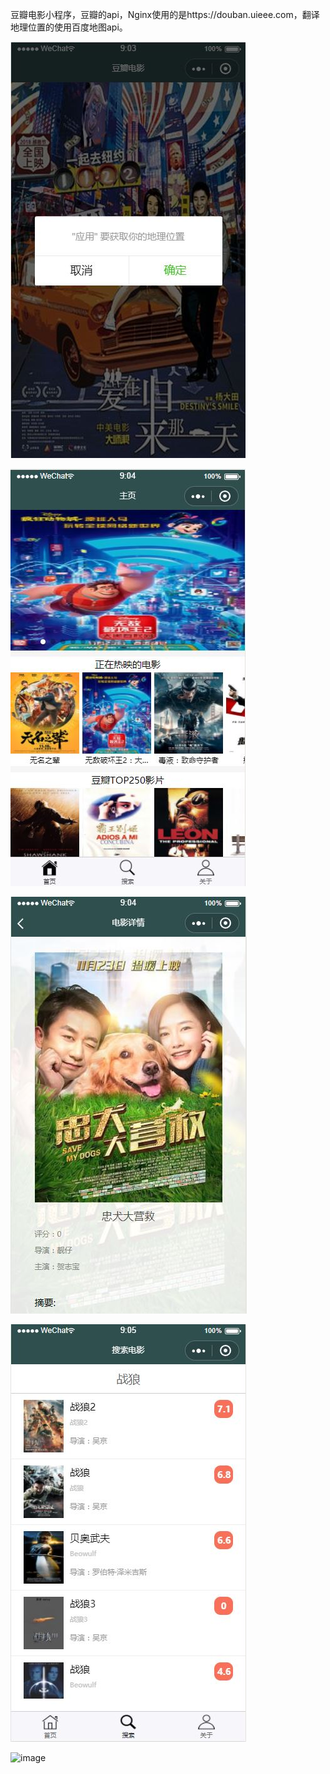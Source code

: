 ﻿豆瓣电影小程序，豆瓣的api，Nginx使用的是https://douban.uieee.com，翻译地理位置的使用百度地图api。

![image](https://github.com/WWongs/xcx/blob/master/doubanMovieDemo/introduce/1.JPG)

![image](https://github.com/WWongs/xcx/blob/master/doubanMovieDemo/introduce/2.JPG)


![image](https://github.com/WWongs/xcx/blob/master/doubanMovieDemo/introduce/3.JPG
)

![image](https://github.com/WWongs/xcx/blob/master/doubanMovieDemo/introduce/4.JPG
)

![image](https://github.com/WWongs/xcx/blob/master/doubanMovieDemo/introduce/GIF.gif)